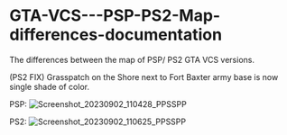 # GTA-VCS---PSP-PS2-Map-differences-documentation
The differences between the map of PSP/ PS2 GTA VCS versions.

(PS2 FIX) Grasspatch on the Shore next to Fort Baxter army base is now single shade of color.

PSP:
![Screenshot_20230902_110428_PPSSPP](https://github.com/Domiiniik/GTA-VCS---PSP-PS2-Map-differences-documentation/assets/30195961/7e1b26ee-29c2-45eb-8dc8-b33a559a3f80)

PS2:
![Screenshot_20230902_110625_PPSSPP](https://github.com/Domiiniik/GTA-VCS---PSP-PS2-Map-differences-documentation/assets/30195961/952f52a0-ab51-4159-ac0b-ef24b7961013)
